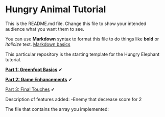 # Hungry Animal Tutorial
This is the README.md file.
Change this file to show your intended audience what you want them to see.

You can use **Markdown** syntax to format this file to do things like **bold** or *italicize* text.
[Markdown basics](https://www.markdownguide.org/getting-started/)

This particular repository is the starting template for the Hungry Elephant tutorial.

**[Part 1: Greenfoot Basics](https://youtu.be/zxaa3X0MihI)** ✔

**[Part 2: Game Enhancements](https://youtu.be/TwID9i0Ey6o)** ✔

[Part 3: Final Touches](https://youtu.be/GT-eFwa4Abc) ✔

Description of features added: 
-Enemy that decrease score for 2

The file that contains the array you implemented:
